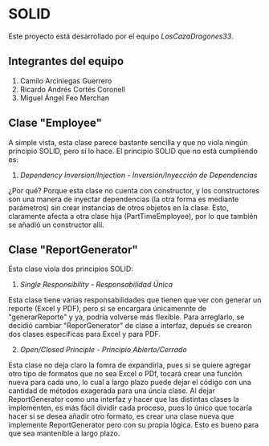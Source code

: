 # SOLID

Este proyecto está desarrollado por el equipo _LosCazaDragones33_.

## Integrantes del equipo

1. Camilo Arciniegas Guerrero
2. Ricardo Andrés Cortés Coronell
3. Miguel Ángel Feo Merchan

## Clase "Employee"
A simple vista, esta clase parece bastante sencilla y que no viola ningún principio SOLID, pero sí lo hace. El principio SOLID que no está cumpliendo es:
1. _Dependency Inversion/Injection - Inversión/Inyección de Dependencias_

¿Por qué? Porque esta clase no cuenta con constructor, y los constructores son una manera de inyectar dependencias (la otra forma es mediante parámetros) sin crear instancias de otros objetos en la clase. Esto, claramente afecta a otra clase hija (PartTimeEmployee), por lo que también se añadió un constructor allí.

## Clase "ReportGenerator"
Esta clase viola dos principios SOLID:
1. _Single Responsibility - Responsabilidad Única_

Esta clase tiene varias responsabilidades que tienen que ver con generar un reporte (Excel y PDF), pero si se encargara únicamennte de "generarReporte" y ya, podría volverse más flexible. Para arreglarlo, se decidió cambiar "ReporGenerator" de clase a interfaz, depués se crearon dos clases específicas para Excel y para PDF.

2. _Open/Closed Principle - Principio Abierto/Cerrado_

Esta clase no deja claro la fomra de expandirla, pues si se quiere agregar otro tipo de formatos que no sea Excel o PDf, tocará crear una función nueva para cada uno, lo cual a largo plazo puede dejar el código con una cantidad de métodos exagerada para una úncia clase. Al dejar ReportGenerator como una interfaz y hacer que las distintas clases la implementen, es más fácil dividir cada proceso, pues lo único que tocaría hacer si se desea añadir otro formato, es crear una clase nueva que implemente ReportGenerator pero con su propia lógica. Esto es bueno para que sea mantenible a largo plazo.